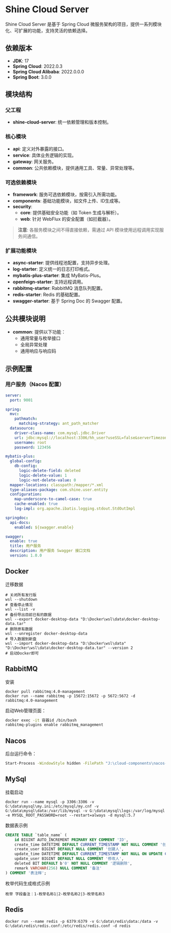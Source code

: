 # Shine Cloud Server

Shine Cloud Server 是基于 Spring Cloud 微服务架构的项目，提供一系列模块化、可扩展的功能，支持灵活的依赖选择。

## 依赖版本

- **JDK**: 17
- **Spring Cloud**: 2022.0.3
- **Spring Cloud Alibaba**: 2022.0.0.0
- **Spring Boot**: 3.0.0

## 模块结构

### 父工程

- **shine-cloud-server**: 统一依赖管理和版本控制。

### 核心模块

- **api**: 定义对外暴露的接口。
- **service**: 具体业务逻辑的实现。
- **gateway**: 网关服务。
- **common**: 公共依赖模块，提供通用工具、常量、异常处理等。

### 可选依赖模块

- **framework**: 服务可选依赖模块，按需引入所需功能。
- **components**: 基础功能模块，如文件上传、ID生成等。
- **security**:
    - **core**: 提供基础安全功能（如 Token 生成与解析）。
    - **web**: 针对 WebFlux 的安全配置（如拦截器）。

> **注意**: 各服务模块之间不得直接依赖，需通过 API 模块使用远程调用实现服务间通信。

### 扩展功能模块

- **async-starter**: 提供线程池配置，支持异步处理。
- **log-starter**: 定义统一的日志打印格式。
- **mybatis-plus-starter**: 集成 MyBatis-Plus。
- **openfeign-starter**: 支持远程调用。
- **rabbitmq-starter**: RabbitMQ 消息队列配置。
- **redis-starter**: Redis 的基础配置。
- **swagger-starter**: 基于 Spring Doc 的 Swagger 配置。

## 公共模块说明

- **common**: 提供以下功能：
    - 通用常量与枚举接口
    - 全局异常处理
    - 通用响应与响应码

## 示例配置

### 用户服务（Nacos 配置）

```yaml
server:
  port: 9001

spring:
  mvc:
    pathmatch:
      matching-strategy: ant_path_matcher
  datasource:
    driver-class-name: com.mysql.jdbc.Driver
    url: jdbc:mysql://localhost:3306/hh_user?useSSL=false&serverTimezone=Asia/Shanghai&characterEncoding=utf8&useUnicode=true
    username: root
    password: 123456

mybatis-plus:
  global-config:
    db-config:
      logic-delete-field: deleted
      logic-delete-value: 1
      logic-not-delete-value: 0
  mapper-locations: classpath:/mapper/*.xml
  type-aliases-package: com.shine.user.entity
  configuration:
    map-underscore-to-camel-case: true
    cache-enabled: true
    log-impl: org.apache.ibatis.logging.stdout.StdOutImpl

springdoc:
  api-docs:
    enabled: ${swagger.enable}

swagger:
  enable: true
  title: 用户服务
  description: 用户服务 Swagger 接口文档
  version: 1.0.0
```

## Docker

迁移数据
```shell
# 关闭所有发行版
wsl --shutdown
# 查看停止情况
wsl --list -v
# 备份导出目前已有的数据
wsl --export docker-desktop-data "D:\Docker\wsl\data\docker-desktop-data.tar"
# 删除原有数据
wsl --unregister docker-desktop-data
# 导入数据到新盘
wsl --import docker-desktop-data "D:\Docker\wsl\data" "D:\Docker\wsl\data\docker-desktop-data.tar" --version 2
# 启动Docker即可
```

## RabbitMQ

安装

```shell
docker pull rabbitmq:4.0-management
docker run --name rabbitmq -p 15672:15672 -p 5672:5672 -d rabbitmq:4.0-management
```

启动Web管理页面：

```bash
docker exec -it 容器id /bin/bash
rabbitmq-plugins enable rabbitmq_management  
```

## Nacos

后台运行命令：

```bash
Start-Process -WindowStyle hidden -FilePath "J:\cloud-components\nacos-2.2.1\bin\startup.cmd"
```

## MySql

挂载启动

```shell
docker run --name mysql -p 3306:3306 -v G:\data\mysql\my.ini:/etc/mysql/my.cnf -v G:\data\mysql\data:/var/lib/mysql -v G:\data\mysql\logs:/var/log/mysql -e MYSQL_ROOT_PASSWORD=root --restart=always -d mysql:5.7
```

数据表示例

```sql
CREATE TABLE `table_name` (
    id BIGINT AUTO_INCREMENT PRIMARY KEY COMMENT 'ID',
    create_time DATETIME DEFAULT CURRENT_TIMESTAMP NOT NULL COMMENT '创建时间',
    create_user BIGINT DEFAULT NULL COMMENT '创建人',
    update_time DATETIME DEFAULT CURRENT_TIMESTAMP NOT NULL ON UPDATE CURRENT_TIMESTAMP COMMENT '修改时间',
    update_user BIGINT DEFAULT NULL COMMENT '修改人',
    deleted BIT DEFAULT b'0' NOT NULL COMMENT '逻辑删除',
    remark VARCHAR(256) NULL COMMENT '备注'
) COMMENT '表注释';
```

枚举代码生成格式示例

```text
枚举 字段备注：1-枚举名称1|2-枚举名称2|3-枚举名称3
```

## Redis

```shell
docker run --name redis -p 6379:6379 -v G:\data\redis\data:/data -v G:\data\redis\redis.conf:/etc/redis/redis.conf -d redis
```
